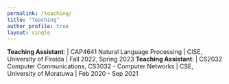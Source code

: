 ```yaml
---
permalink: /teaching/
title: "Teaching"
author_profile: true
layout: single
---
```

<style>
td, th {
   border: none!important;
}
</style>

**Teaching Assistant**: | CAP4641 Natural Language Processing 
                    | CISE, University of Flroida
                    | Fall 2022, Spring 2023
**Teaching Assistant**: | CS2032 Computer Communications, CS3032 - Computer Networks
                    | CSE, University of Moratuwa
                    | Feb 2020 - Sep 2021 